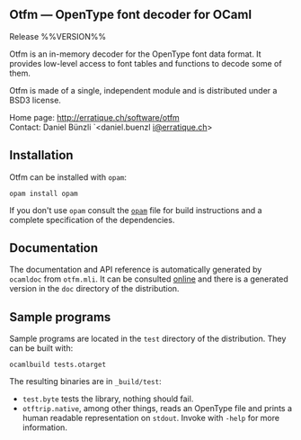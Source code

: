 Otfm — OpenType font decoder for OCaml
-------------------------------------------------------------------------------
Release %%VERSION%%

Otfm is an in-memory decoder for the OpenType font data format. It
provides low-level access to font tables and functions to decode some
of them.
   
Otfm is made of a single, independent module and is distributed under
a BSD3 license.
     
Home page: http://erratique.ch/software/otfm  
Contact: Daniel Bünzli `<daniel.buenzl i@erratique.ch>

## Installation

Otfm can be installed with `opam`:

    opam install opam

If you don't use `opam` consult the [`opam`](opam) file for build
instructions and a complete specification of the dependencies. 

## Documentation 

The documentation and API reference is automatically generated 
by `ocamldoc` from `otfm.mli`. It can be consulted [online][1] and
there is a generated version in the `doc` directory of the
distribution. 

[1]: http://erratique.ch/software/otfm/doc/Otfm

## Sample programs 

Sample programs are located in the `test` directory of the
distribution. They can be built with:

    ocamlbuild tests.otarget 
    
The resulting binaries are in `_build/test`:

- `test.byte` tests the library, nothing should fail.
- `otftrip.native`, among other things, reads an OpenType file and
  prints a human readable representation on `stdout`. Invoke with
  `-help` for more information.
